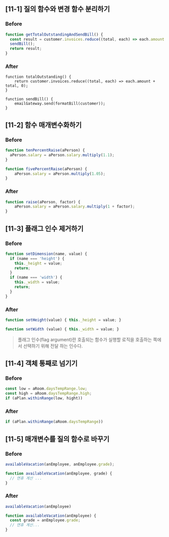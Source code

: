 ## [11-1] 질의 함수와 변경 함수 분리하기

### Before

```javascript
function getTotalOutstandingAndSendBill() {
  const result = customer.invoices.reduce((total, each) => each.amount + total, 0);
  sendBill();
  return result;
}
```

### After

```shell
function totalOutstanding() {
    return customer.invoices.reduce((total, each) => each.amount + total, 0);
}

function sendBill() {
    emailGateway.send(formatBill(customer));
}
```

## [11-2] 함수 매개변수화하기

### Before

```javascript
function tenPercentRaise(aPerson) {
  aPerson.salary = aPerson.salary.multiply(1.1);
}

function fivePercentRaise(aPerson) {
    aPerson.salary = aPerson.multiply(1.05);
}
```

### After

```javascript
function raise(aPerson, factor) {
    aPerson.salary = aPerson.salary.multiply(1 + factor);
}
```

## [11-3] 플래그 인수 제거하기

### Before

```javascript
function setDimension(name, value) {
  if (name === 'height') {
    this._height = value;
    return;
  }
  if (name === 'width') {
    this._width = value;
    return;
  }
}
```

### After

```javascript
function setHeight(value) { this._height = value; }

function setWidth (value) { this._width = value; }
```

> 플래그 인수(flag argument)란 호출되는 함수가 실행할 로직을 호출하는 쪽에서 선택하기 위해 전달 하는 인수다.

## [11-4] 객체 통째로 넘기기

### Before

```javascript
const low = aRoom.daysTempRange.low;
const high = aRoom.daysTempRange.high;
if (aPlan.withinRange(low, hight))
```

### After

```javascript
if (aPlan.withinRange(aRoom.daysTempRange))
```

## [11-5] 매개변수를 질의 함수로 바꾸기

### Before

```javascript
availableVacation(anEmployee, anEmployee.grade);

function availableVacation(anEmployee, grade) {
  // 연휴 계산 ...
}
```

### After

```javascript
availableVacation(anEmployee)

function availableVacation(anEmployee) {
  const grade = anEmployee.grade;
  // 연휴 계산...
}
```
